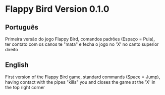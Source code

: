 # Flappy Bird Version 0.1.0

## Português
Primeira versão do jogo Flappy Bird, comandos padrões (Espaço = Pula), ter contato com os canos te "mata" e fecha o jogo no 'X' no canto superior direito  

## English
First version of the Flappy Bird game, standard commands (Space = Jump), having contact with the pipes "kills" you and closes the game at the 'X' in the top right corner
